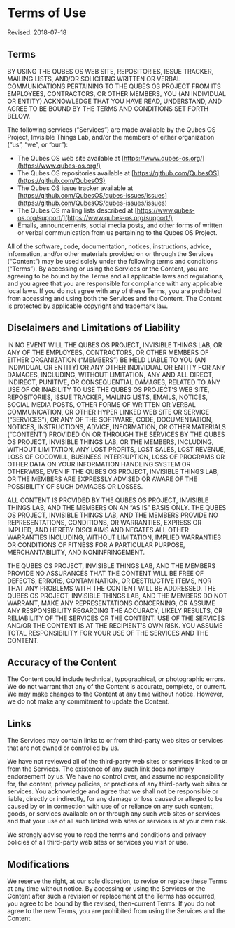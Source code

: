 Terms of Use
============

Revised: 2018-07-18

Terms
-----

BY USING THE QUBES OS WEB SITE, REPOSITORIES, ISSUE TRACKER, MAILING LISTS, AND/OR SOLICITING WRITTEN OR VERBAL COMMUNICATIONS PERTAINING TO THE QUBES OS PROJECT FROM ITS EMPLOYEES, CONTRACTORS, OR OTHER MEMBERS, YOU (AN INDIVIDUAL OR ENTITY) ACKNOWLEDGE THAT YOU HAVE READ, UNDERSTAND, AND AGREE TO BE BOUND BY THE TERMS AND CONDITIONS SET FORTH BELOW.

The following services (“Services”) are made available by the Qubes OS Project, Invisible Things Lab, and/or the members of either organization (“us”, “we”, or “our”):

*   The Qubes OS web site available at [https://www.qubes-os.org/](https://www.qubes-os.org/)
*   The Qubes OS repositories available at [https://github.com/QubesOS](https://github.com/QubesOS)
*   The Qubes OS issue tracker available at [https://github.com/QubesOS/qubes-issues/issues](https://github.com/QubesOS/qubes-issues/issues)
*   The Qubes OS mailing lists described at [https://www.qubes-os.org/support/](https://www.qubes-os.org/support/)
*   Emails, announcements, social media posts, and other forms of written or verbal communication from us pertaining to the Qubes OS Project.

All of the software, code, documentation, notices, instructions, advice, information, and/or other materials provided on or through the Services (“Content”) may be used solely under the following terms and conditions (“Terms”). By accessing or using the Services or the Content, you are agreeing to be bound by the Terms and all applicable laws and regulations, and you agree that you are responsible for compliance with any applicable local laws. If you do not agree with any of these Terms, you are prohibited from accessing and using both the Services and the Content. The Content is protected by applicable copyright and trademark law.

Disclaimers and Limitations of Liability
----------------------------------------

IN NO EVENT WILL THE QUBES OS PROJECT, INVISIBLE THINGS LAB, OR ANY OF THE EMPLOYEES, CONTRACTORS, OR OTHER MEMBERS OF EITHER ORGANIZATION (“MEMBERS”) BE HELD LIABLE TO YOU (AN INDIVIDUAL OR ENTITY) OR ANY OTHER INDIVIDUAL OR ENTITY FOR ANY DAMAGES, INCLUDING, WITHOUT LIMITATION, ANY AND ALL DIRECT, INDIRECT, PUNITIVE, OR CONSEQUENTIAL DAMAGES, RELATED TO ANY USE OF OR INABILITY TO USE THE QUBES OS PROJECT’S WEB SITE, REPOSITORIES, ISSUE TRACKER, MAILING LISTS, EMAILS, NOTICES, SOCIAL MEDIA POSTS, OTHER FORMS OF WRITTEN OR VERBAL COMMUNICATION, OR OTHER HYPER LINKED WEB SITE OR SERVICE (“SERVICES”), OR ANY OF THE SOFTWARE, CODE, DOCUMENTATION, NOTICES, INSTRUCTIONS, ADVICE, INFORMATION, OR OTHER MATERIALS (“CONTENT”) PROVIDED ON OR THROUGH THE SERVICES BY THE QUBES OS PROJECT, INVISIBLE THINGS LAB, OR THE MEMBERS, INCLUDING, WITHOUT LIMITATION, ANY LOST PROFITS, LOST SALES, LOST REVENUE, LOSS OF GOODWILL, BUSINESS INTERRUPTION, LOSS OF PROGRAMS OR OTHER DATA ON YOUR INFORMATION HANDLING SYSTEM OR OTHERWISE, EVEN IF THE QUBES OS PROJECT, INVISIBLE THINGS LAB, OR THE MEMBERS ARE EXPRESSLY ADVISED OR AWARE OF THE POSSIBILITY OF SUCH DAMAGES OR LOSSES.

ALL CONTENT IS PROVIDED BY THE QUBES OS PROJECT, INVISIBLE THINGS LAB, AND THE MEMBERS ON AN “AS IS” BASIS ONLY. THE QUBES OS PROJECT, INVISIBLE THINGS LAB, AND THE MEMBERS PROVIDE NO REPRESENTATIONS, CONDITIONS, OR WARRANTIES, EXPRESS OR IMPLIED, AND HEREBY DISCLAIMS AND NEGATES ALL OTHER WARRANTIES INCLUDING, WITHOUT LIMITATION, IMPLIED WARRANTIES OR CONDITIONS OF FITNESS FOR A PARTICULAR PURPOSE, MERCHANTABILITY, AND NONINFRINGEMENT.

THE QUBES OS PROJECT, INVISIBLE THINGS LAB, AND THE MEMBERS PROVIDE NO ASSURANCES THAT THE CONTENT WILL BE FREE OF DEFECTS, ERRORS, CONTAMINATION, OR DESTRUCTIVE ITEMS, NOR THAT ANY PROBLEMS WITH THE CONTENT WILL BE ADDRESSED. THE QUBES OS PROJECT, INVISIBLE THINGS LAB, AND THE MEMBERS DO NOT WARRANT, MAKE ANY REPRESENTATIONS CONCERNING, OR ASSUME ANY RESPONSIBILITY REGARDING THE ACCURACY, LIKELY RESULTS, OR RELIABILITY OF THE SERVICES OR THE CONTENT. USE OF THE SERVICES AND/OR THE CONTENT IS AT THE RECIPIENT’S OWN RISK. YOU ASSUME TOTAL RESPONSIBILITY FOR YOUR USE OF THE SERVICES AND THE CONTENT.

Accuracy of the Content
-----------------------

The Content could include technical, typographical, or photographic errors. We do not warrant that any of the Content is accurate, complete, or current. We may make changes to the Content at any time without notice. However, we do not make any commitment to update the Content.

Links
-----

The Services may contain links to or from third-party web sites or services that are not owned or controlled by us.

We have not reviewed all of the third-party web sites or services linked to or from the Services. The existence of any such link does not imply endorsement by us. We have no control over, and assume no responsibility for, the content, privacy policies, or practices of any third-party web sites or services. You acknowledge and agree that we shall not be responsible or liable, directly or indirectly, for any damage or loss caused or alleged to be caused by or in connection with use of or reliance on any such content, goods, or services available on or through any such web sites or services and that your use of all such linked web sites or services is at your own risk.

We strongly advise you to read the terms and conditions and privacy policies of all third-party web sites or services you visit or use.

Modifications
-------------

We reserve the right, at our sole discretion, to revise or replace these Terms at any time without notice. By accessing or using the Services or the Content after such a revision or replacement of the Terms has occurred, you agree to be bound by the revised, then-current Terms. If you do not agree to the new Terms, you are prohibited from using the Services and the Content.